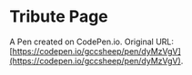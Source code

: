 # Tribute Page

A Pen created on CodePen.io. Original URL: [https://codepen.io/gccsheep/pen/dyMzVgV](https://codepen.io/gccsheep/pen/dyMzVgV).


